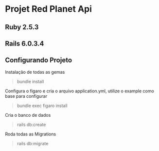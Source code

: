 # Projet Red Planet Api

## Ruby 2.5.3
## Rails 6.0.3.4

## Configurando Projeto

Instalação de todas as gemas
> bundle install

Configura o figaro e cria o arquivo application.yml, utilize o example como base para configurar
> bundle exec figaro install

Cria o banco de dados
> rails db:create

Roda todas as Migrations
> rails db:migrate
